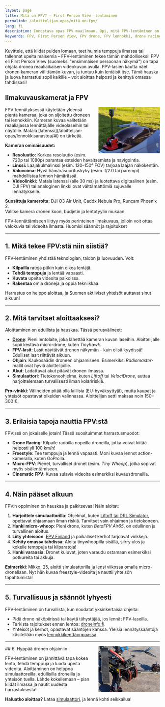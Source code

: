 ```yaml
---
layout: page
title: Mitä on FPV? – First Person View -lentäminen
permalink: /aloittelijan-opas/mitä-on-fpv/
lang: fi
description: Innostava opas FPV maailmaan. Opi, mitä FPV-lentäminen on, miten pääset alkuun, mitä harrastusmuotoja on (racing, freestyle, cinematic) 
keywords: FPV, First Person View, FPV drone, FPV lennokki, drone racing, freestyle drone, cinematic FPV, micro drone, Tiny Whoop, FPV lasit, FPV simulaattori, FPV aloittaminen, FPV Suomi
---
```


Kuvittele, että kiidät puiden lomaan, teet huimia temppuja ilmassa tai tallennat upeita maisemia – FPV-lentäminen tekee tämän mahdolliseksi! FPV eli First Person View (suomeksi "ensimmäisen persoonan näkymä") on tapa ohjata dronea reaaliaikaisen videokuvan avulla. FPV-lasien kautta näet dronen kameran välittämän kuvan, ja tuntuu kuin lentäisit itse. Tämä hauska ja luova harrastus sopii kaikille – voit aloittaa helposti ja kehittyä omassa tahdissasi!

## Ilmakuvauskamerat ja FPV

<a href="/images/lennokkikuvia/FPV%20lennokki.jpg">
    <img src="/images/FPV-lennokki-pieni.png" alt="FPV-lennokki" style="float: right; width: 200px; margin-left: 15px;" />
</a>
FPV-lennätyksessä käytetään yleensä pientä kameraa, joka on sijoitettu droneen tai lennokkiin. Kameran kuvaa välitetään reaaliajassa lennättäjälle videolaseihin tai näytölle. Matala [latenssi](/aloittelijan-opas/lennokkisanastoa/#l) on tärkeää.

**Kameran ominaisuudet:**

- **Resoluutio:** Korkea resoluutio (esim. 720p tai 1080p) parantaa esteiden havaitsemista ja navigointia.
- **Linssi:** Laajakulmalinssi (esim. 120–150° FOV) tarjoaa laajan näkökentän.
- **Valovoima:** Hyvä hämäräsuorituskyky (esim. f/2.0 tai parempi) mahdollistaa lennon hämärässä.
- **Videolinkki:** Matala latenssi (alle 30 ms) ja luotettava digitaalinen (esim. DJI FPV) tai analoginen linkki ovat välttämättömiä sujuvalle lennätykselle.

**Suosittuja kameroita:** DJI O3 Air Unit, Caddx Nebula Pro, Runcam Phoenix 2.  
Valitse kamera dronen koon, budjetin ja lentotyylin mukaan.

FPV-lennättämiseen liittyy myös perinteinen ilmakuvaus, jolloin voit ottaa valokuvia tai videoita ilmasta. Huomioi säännöt ja rajoitukset

---

## 1. Mikä tekee FPV:stä niin siistiä?

FPV-lentäminen yhdistää teknologian, taidon ja luovuuden. Voit:

- **Kilpailla** ratoja pitkin kuin oikea lentäjä.
- **Tehdä temppuja** ja lentää vapaasti.
- **Kuvata** upeita videoita paikoissa.
- **Rakentaa** omia droneja ja oppia tekniikkaa.

Harrastus on helppo aloittaa, ja Suomen aktiiviset yhteisöt auttavat sinut alkuun!

---

## 2. Mitä tarvitset aloittaaksesi?

Aloittaminen on edullista ja hauskaa. Tässä perusvälineet:

- [**Drone**](/aloittelijan-opas/lennokkityypit/#multikopterit-dronet): Pieni lentolaite, joka lähettää kameran kuvan laseihin. Aloittelijalle sopii kestävä micro-drone, kuten *Tinyhawk*.
- **FPV-lasit**: Lasit näyttävät dronen näkymän – kuin olisit kyydissä! Edulliset lasit riittävät alkuun.
- **Ohjain**: Kaukosäädin droneen ohjaamiseen. Esimerkiksi *Radiomaster*-mallit ovat hyviä aloittelijoille.
- **Akut**: Ladattavat akut pitävät dronen ilmassa.
- **Simulaattori**: Tietokoneohjelma, kuten *Liftoff* tai *VelociDrone*, auttaa harjoittelemaan turvallisesti ilman kolaririskiä.

**Pro-vinkki**: Välineiden pitää olla laillisia (EU-hyväksyttyjä), mutta kaupat ja yhteisöt opastavat oikeiden valinnassa. Aloittelijan setti maksaa noin 150–300 €.

---

## 3. Erilaisia tapoja nauttia FPV:stä

FPV:ssä on jokaiselle jotain! Tässä suosituimmat harrastusmuodot:

- **Drone Racing**: Kilpaile radoilla nopeilla droneilla, jotka voivat kiitää helposti yli 100 km/h!
- **Freestyle**: Tee temppuja ja lennä vapaasti. Moni kuvaa lennot action-kameralla, kuten GoProlla.
- **Micro-FPV**: Pienet, turvalliset dronet (esim. *Tiny Whoop*), jotka sopivat myös sisälentämiseen.
- **Cinematic FPV**: Kuvaa sulavia videoita esimerkiksi kuvausdroneilla.

---

## 4. Näin pääset alkuun

FPV:n oppiminen on hauskaa ja palkitsevaa! Näin aloitat:

1. **Harjoittele simulaattorilla**: Ohjelmat, kuten [Liftoff tai DRL Simulator](/aloittelijan-opas/lennokkisimulaattorit/#2-simulaattorien-vertailu), opettavat ohjaamaan ilman riskiä. Tarvitset vain ohjaimen ja tietokoneen.
2. **Hanki micro-whoop**: Pieni drone, kuten *BetaFPV Air65*, on edullinen ja turvallinen aloitus.
3. **Liity yhteisöön**: [FPV Finland](https://fpvfinland.fi) ja paikalliset kerhot tarjoavat vinkkejä.
4. **Kehity omassa tahdissa**: Aloita tinywhoopilla sisällä, siirry ulos ja kokeile temppuja tai kilparatoja!
5. **Hanki varaosia**: Dronet kuluvat, joten varaudu ostamaan esimerkiksi potkureita tai akkuja.

**Esimerkki**: Mikko, 25, aloitti simulaattorilla ja lensi viikossa omalla micro-dronellaan. Nyt hän kuvaa freestyle-videoita ja nauttii yhteisön tapahtumista!

---

## 5. Turvallisuus ja säännöt lyhyesti

FPV-lentäminen on turvallista, kun noudatat yksinkertaisia ohjeita:

- Pidä drone näköpiirissä tai käytä tähystäjää, jos lennät FPV-laseilla.
- Tarkista rajoitukset ennen lentoa: [droneinfo.fi](https://www.droneinfo.fi).
- Yhteisöt ja kerhot, opastavat sääntöjen kanssa. Yleisiä lennätyssääntöjä käsitellään myös [lennokkikenttäoppaassa](/aloittelijan-opas/lennokkikentat-aloittelijalle/#lennätysluvat-ja-määräykset).

---
<a href="/images/FPV-drone.jpg">
    <img src="/images/FPV-drone-pieni.jpg" alt="FPV-drone" style="float: right; width: 200px; margin-left: 15px;" />
</a>
## 6. Hyppää dronen ohjaimiin  

FPV-lentäminen on jännittävä tapa kokea lento, tehdä temppuja ja luoda upeita videoita. Aloittaminen on helppoa simulaattoreilla, edullisilla droneilla ja yhteisön tuella. Lähde kokeilemaan – pian kiidät ilmassa ja nautit uudesta harrastuksesta!

**Haluatko aloittaa?** Lataa [simulaattori](/aloittelijan-opas/lennokkisimulaattorit/), ja lennä kohti seikkailua!
